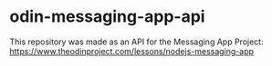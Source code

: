 # odin-messaging-app-api

This repository was made as an API for the Messaging App Project: https://www.theodinproject.com/lessons/nodejs-messaging-app
